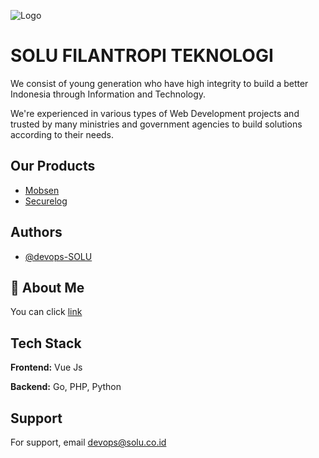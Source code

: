 
![Logo](https://solu.co.id/images/logo_shollu3.png)


# SOLU FILANTROPI TEKNOLOGI

We consist of young generation who have high integrity to build a better Indonesia through Information and Technology.

We're experienced in various types of Web Development projects and trusted by many ministries and government agencies to build solutions according to their needs.


## Our Products

 - [Mobsen](https://mobsen.id/)
 - [Securelog](https://solu.co.id/securelog.html)
## Authors

- [@devops-SOLU](https://www.github.com/devops-SOLU)


## 🚀 About Me
You can click [link](https://solu.co.id/)


## Tech Stack

**Frontend:** Vue Js

**Backend:** Go, PHP, Python

## Support

For support, email devops@solu.co.id

